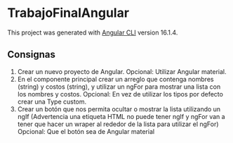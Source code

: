 # TrabajoFinalAngular

This project was generated with [Angular CLI](https://github.com/angular/angular-cli) version 16.1.4.

## Consignas

1. Crear un nuevo proyecto de Angular. Opcional: Utilizar Angular material.
2. En el componente principal crear un arreglo que contenga nombres (string) y costos (string), y utilizar un ngFor para mostrar una lista con los nombres y costos. Opcional: En vez de utilizar los tipos por defecto crear una Type custom.
3. Crear un botón que nos permita ocultar o mostrar la lista utilizando un ngIf (Advertencia una etiqueta HTML no puede tener ngIf y ngFor van a tener que hacer un wraper al rededor de la lista para utilizar el ngFor) Opcional: Que el botón sea de Angular material